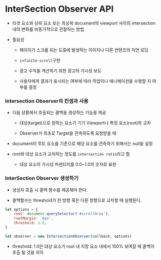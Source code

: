 # InterSection Observer API

- 타겟 요소와 상위 요소 또는 최상위 document의 viewport 사이의 intersection 내의 변화를 비동기적으로 관찰하는 방법

- 필요성
  
  - 페이지가 스크롤 되는 도중에 발생하는 이미지나 다른 컨텐츠의 지연 로딩
  
  - `infinite-scroll`구현
  
  - 광고 수익을 계산하기 위한 광고의 가시성 보도
  
  - 사용자에게 결과가 표시되는 여부에 따라 작업이나 애니메이션을 수행할 지 여부를 결정

### Intersection Observer의 컨셉과 사용

- 다음 상황에서 호출되는 콜백을 생성하는 기능을 제공
  
  - 대상(target)으로 칭하는 요소가 기기 Viewport나 특정 요소(root)와 교차
  
  - Observer가 최초로 Target을 관측하도록 요청받을 때

- document의 루트 요소를 기준으로 해당 요소를 관측하기 위해서는 null을 설정

- root와 대상 요소가 교차하는 정도를 `intersection ratio`라고 함
  
  - 대상 요소의 가시성 퍼센티지를 0.0~1.0의 숫자로 표현

### InterSection Observer 생성하기

- 생성자 호출 시 콜백 함수를 제공해야 한다.

- 콜백함수는 threshold가 한 방향 혹은 다른 방향으로 교차할 때 실행된다.

```js
let options = {
    root: document.querySelector('#scrollArea'),
    rootMargin: '0px',
    threshold: 1.0,
}

let observer = new IntersectionObserver(callback, options)
```

- threshold: 1.0은 대상 요소가 root 내 지정 요소 내에서 100% 보여질 때 콜백이 호출 될 것을 의미
